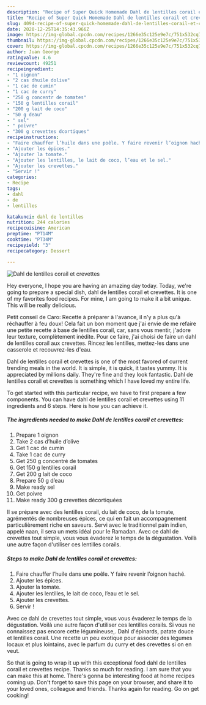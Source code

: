 ```yaml
---
description: "Recipe of Super Quick Homemade Dahl de lentilles corail et crevettes"
title: "Recipe of Super Quick Homemade Dahl de lentilles corail et crevettes"
slug: 4094-recipe-of-super-quick-homemade-dahl-de-lentilles-corail-et-crevettes
date: 2020-12-25T14:35:43.966Z
image: https://img-global.cpcdn.com/recipes/1266e35c125e9e7c/751x532cq70/dahl-de-lentilles-corail-et-crevettes-photo-principale-de-la-recette.jpg
thumbnail: https://img-global.cpcdn.com/recipes/1266e35c125e9e7c/751x532cq70/dahl-de-lentilles-corail-et-crevettes-photo-principale-de-la-recette.jpg
cover: https://img-global.cpcdn.com/recipes/1266e35c125e9e7c/751x532cq70/dahl-de-lentilles-corail-et-crevettes-photo-principale-de-la-recette.jpg
author: Juan George
ratingvalue: 4.6
reviewcount: 49251
recipeingredient:
- "1 oignon"
- "2 cas dhuile dolive"
- "1 cac de cumin"
- "1 cac de curry"
- "250 g concentr de tomates"
- "150 g lentilles corail"
- "200 g lait de coco"
- "50 g deau"
- " sel"
- " poivre"
- "300 g crevettes dcortiques"
recipeinstructions:
- "Faire chauffer l’huile dans une poêle. Y faire revenir l’oignon haché."
- "Ajouter les épices."
- "Ajouter la tomate."
- "Ajouter les lentilles, le lait de coco, l’eau et le sel."
- "Ajouter les crevettes."
- "Servir !"
categories:
- Recipe
tags:
- dahl
- de
- lentilles

katakunci: dahl de lentilles 
nutrition: 244 calories
recipecuisine: American
preptime: "PT14M"
cooktime: "PT34M"
recipeyield: "3"
recipecategory: Dessert

---
```



![Dahl de lentilles corail et crevettes](https://img-global.cpcdn.com/recipes/1266e35c125e9e7c/751x532cq70/dahl-de-lentilles-corail-et-crevettes-photo-principale-de-la-recette.jpg)

Hey everyone, I hope you are having an amazing day today. Today, we're going to prepare a special dish, dahl de lentilles corail et crevettes. It is one of my favorites food recipes. For mine, I am going to make it a bit unique. This will be really delicious.

Petit conseil de Caro: Recette à préparer à l&#39;avance, il n&#39;y a plus qu&#39;à réchauffer à feu doux! Cela fait un bon moment que j&#39;ai envie de me refaire une petite recette à base de lentilles corail, car, sans vous mentir, j&#39;adore leur texture, complètement inédite. Pour ce faire, j&#39;ai choisi de faire un dahl de lentilles corail aux crevettes. Rincez les lentilles, mettez-les dans une casserole et recouvrez-les d&#39;eau.

Dahl de lentilles corail et crevettes is one of the most favored of current trending meals in the world. It is simple, it is quick, it tastes yummy. It is appreciated by millions daily. They're fine and they look fantastic. Dahl de lentilles corail et crevettes is something which I have loved my entire life.


To get started with this particular recipe, we have to first prepare a few components. You can have dahl de lentilles corail et crevettes using 11 ingredients and 6 steps. Here is how you can achieve it.

<!--inarticleads1-->

##### The ingredients needed to make Dahl de lentilles corail et crevettes:

1. Prepare 1 oignon
1. Take 2 cas d’huile d’olive
1. Get 1 cac de cumin
1. Take 1 cac de curry
1. Get 250 g concentré de tomates
1. Get 150 g lentilles corail
1. Get 200 g lait de coco
1. Prepare 50 g d’eau
1. Make ready  sel
1. Get  poivre
1. Make ready 300 g crevettes décortiquées


Il se prépare avec des lentilles corail, du lait de coco, de la tomate, agrémentés de nombreuses épices, ce qui en fait un accompagnement particulièrement riche en saveurs. Servi avec le traditionnel pain indien, appelé naan, il sera un mets idéal pour le Ramadan. Avec ce dahl de crevettes tout simple, vous vous évaderez le temps de la dégustation. Voilà une autre façon d&#39;utiliser ces lentilles corails. 

<!--inarticleads2-->

##### Steps to make Dahl de lentilles corail et crevettes:

1. Faire chauffer l’huile dans une poêle. Y faire revenir l’oignon haché.
1. Ajouter les épices.
1. Ajouter la tomate.
1. Ajouter les lentilles, le lait de coco, l’eau et le sel.
1. Ajouter les crevettes.
1. Servir !


Avec ce dahl de crevettes tout simple, vous vous évaderez le temps de la dégustation. Voilà une autre façon d&#39;utiliser ces lentilles corails. Si vous ne connaissez pas encore cette légumineuse,. Dahl d&#39;épinards, patate douce et lentilles corail. Une recette un peu exotique pour associer des légumes locaux et plus lointains, avec le parfum du curry et des crevettes si on en veut. 

So that is going to wrap it up with this exceptional food dahl de lentilles corail et crevettes recipe. Thanks so much for reading. I am sure that you can make this at home. There's gonna be interesting food at home recipes coming up. Don't forget to save this page on your browser, and share it to your loved ones, colleague and friends. Thanks again for reading. Go on get cooking!
